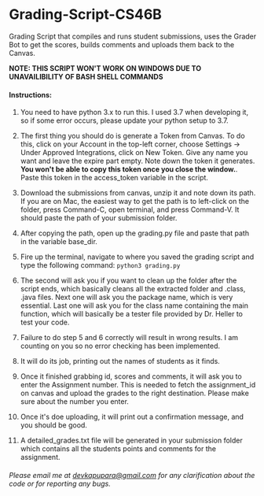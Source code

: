 # Grading-Script-CS46B
Grading Script that compiles and runs student submissions, uses the Grader Bot to get the scores, builds comments and uploads them back to the Canvas.

**NOTE: THIS SCRIPT WON'T WORK ON WINDOWS DUE TO UNAVAILIBILITY OF BASH SHELL COMMANDS**

#### Instructions:
1) You need to have python 3.x to run this. I used 3.7 when developing it, so if some error occurs, please update your python setup to 3.7.

2) The first thing you should do is generate a Token from Canvas. To do this, click on your Account in the top-left corner, choose Settings -> Under Approved Integrations, click on New Token. Give any name you want and leave the expire part empty. Note down the token it generates. **You won't be able to copy this token once you close the window.**. Paste this token in the access_token variable in the script.

2) Download the submissions from canvas, unzip it and note down its path. If you are on Mac, the easiest way to get the path is to left-click on the folder, press Command-C, open terminal, and press Command-V. It should paste the path of your submission folder.

3) After copying the path, open up the grading.py file and paste that path in the variable base_dir. 

4) Fire up the terminal, navigate to where you saved the grading script and type the following command: ```python3 grading.py```

5) The second will ask you if you want to clean up the folder after the script ends, which basically cleans all the extracted folder and .class, .java files. Next one will ask you the package name, which is very essential. Last one will ask you for the class name containing the main function, which will basically be a tester file provided by Dr. Heller to test your code.

6) Failure to do step 5 and 6 correctly will result in wrong results. I am counting on you so no error checking has been implemented.

7) It will do its job, printing out the names of students as it finds.

8) Once it finished grabbing id, scores and comments, it will ask you to enter the Assignment number. This is needed to fetch the assignment_id on canvas and upload the grades to the right destination. Please make sure about the number you enter.

9) Once it's doe uploading, it will print out a confirmation message, and you should be good.

10) A detailed_grades.txt file will be generated in your submission folder which contains all the students points and comments for the assignment.

###### Please email me at devkapupara@gmail.com for any clarification about the code or for reporting any bugs.

